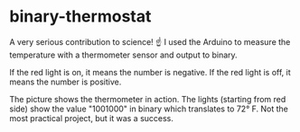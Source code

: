 # binary-thermostat
A very serious contribution to science! ☝️
I used the Arduino to measure the temperature with a thermometer sensor and output to binary.

If the red light is on, it means the number is negative.
If the red light is off, it means the number is positive.

The picture shows the thermometer in action.  The lights (starting from red side) show the value "1001000" in binary which translates to 72° F.
Not the most practical project, but it was a success.
